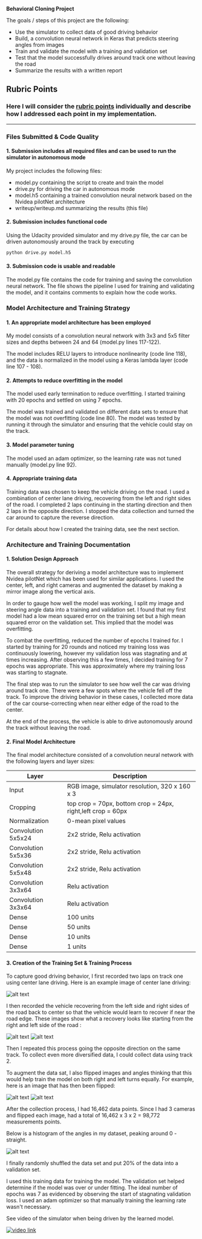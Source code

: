 **Behavioral Cloning Project**

The goals / steps of this project are the following:
* Use the simulator to collect data of good driving behavior
* Build, a convolution neural network in Keras that predicts steering angles from images
* Train and validate the model with a training and validation set
* Test that the model successfully drives around track one without leaving the road
* Summarize the results with a written report

## Rubric Points

### Here I will consider the [rubric points](https://review.udacity.com/#!/rubrics/432/view) individually and describe how I addressed each point in my implementation.

---

### Files Submitted & Code Quality

#### 1. Submission includes all required files and can be used to run the simulator in autonomous mode

My project includes the following files:

* model.py containing the script to create and train the model
* drive.py for driving the car in autonomous mode
* model.h5 containing a trained convolution neural network based on the Nvidea pilotNet architecture
* writeup/writeup.md summarizing the results (this file)

#### 2. Submission includes functional code

Using the Udacity provided simulator and my drive.py file, the car can be driven autonomously around the track by executing 
```sh
python drive.py model.h5
```

#### 3. Submission code is usable and readable

The model.py file contains the code for training and saving the convolution neural network. The file shows the pipeline I used for training and validating the model, and it contains comments to explain how the code works.

### Model Architecture and Training Strategy

#### 1. An appropriate model architecture has been employed

My model consists of a convolution neural network with 3x3 and 5x5 filter sizes and depths between 24 and 64 (model.py lines 117-122).

The model includes RELU layers to introduce nonlinearity (code line 118), and the data is normalized in the model using a Keras lambda layer (code line 107 - 108).

#### 2. Attempts to reduce overfitting in the model

The model used early termination to reduce overfitting. I started training with 20 epochs and settled on using 7 epochs.

The model was trained and validated on different data sets to ensure that the model was not overfitting (code line 80). The model was tested by running it through the simulator and ensuring that the vehicle could stay on the track.

#### 3. Model parameter tuning

The model used an adam optimizer, so the learning rate was not tuned manually (model.py line 92).

#### 4. Appropriate training data

Training data was chosen to keep the vehicle driving on the road. I used a combination of center lane driving, recovering from the left and right sides of the road. I completed 2 laps continuing in the starting direction and then 2 laps in the opposite direction. I stopped the data collection and turned the car around to capture the reverse direction.

For details about how I created the training data, see the next section.

### Architecture and Training Documentation

#### 1. Solution Design Approach

The overall strategy for deriving a model architecture was to implement Nvidea pilotNet which has been used for similar applications. I used the center, left, and right cameras and augmented the dataset by making a mirror image along the vertical axis.

In order to gauge how well the model was working, I split my image and steering angle data into a training and validation set. I found that my first model had a low mean squared error on the training set but a high mean squared error on the validation set. This implied that the model was overfitting.

To combat the overfitting, reduced the number of epochs I trained for. I started by training for 20 rounds and noticed my training loss was continuously lowering, however my validation loss was stagnating and at times increasing. After observing this a few times, I decided training for 7 epochs was appropriate. This was approximately where my training loss was starting to stagnate.

The final step was to run the simulator to see how well the car was driving around track one. There were a few spots where the vehicle fell off the track. To improve the driving behavior in these cases, I collected more data of the car course-correcting when near either edge of the road to the center.

At the end of the process, the vehicle is able to drive autonomously around the track without leaving the road.

#### 2. Final Model Architecture

The final model architecture consisted of a convolution neural network with the following layers and layer sizes:

Layer | Description
--- | ---
Input | RGB image, simulator resolution, 320 x 160 x 3
Cropping | top crop = 70px, bottom crop = 24px, right,left crop = 60px
Normalization | 0-mean pixel values
Convolution 5x5x24 | 2x2 stride, Relu activation
Convolution 5x5x36 | 2x2 stride, Relu activation
Convolution 5x5x48 | 2x2 stride, Relu activation
Convolution 3x3x64 | Relu activation
Convolution 3x3x64 | Relu activation
Dense | 100 units
Dense | 50 units
Dense | 10 units
Dense | 1 units

#### 3. Creation of the Training Set & Training Process

To capture good driving behavior, I first recorded two laps on track one using center lane driving. Here is an example image of center lane driving:

![alt text](center.JPG)

I then recorded the vehicle recovering from the left side and right sides of the road back to center so that the vehicle would learn to recover if near the road edge. These images show what a recovery looks like starting from the right and left side of the road :

![alt text](recover_left.JPG)
![alt text](recover_right.JPG)

Then I repeated this process going the opposite direction on the same track. To collect even more diversified data, I could collect data using track 2.

To augment the data sat, I also flipped images and angles thinking that this would help train the model on both right and left turns equally. For example, here is an image that has then been flipped:

![alt text](recover_right.JPG)
![alt text](recover_right_reversed.JPG)

After the collection process, I had 16,462 data points. Since I had 3 cameras and flipped each image, had a total of 16,462 x 3 x 2 = 98,772 measurements points.

Below is a histogram of the angles in my dataset, peaking around 0 - straight.

![alt text](training_angle_histogram.JPG)

I finally randomly shuffled the data set and put 20% of the data into a validation set.

I used this training data for training the model. The validation set helped determine if the model was over or under fitting. The ideal number of epochs was 7 as evidenced by observing the start of stagnating validation loss. I used an adam optimizer so that manually training the learning rate wasn't necessary.

See video of the simulator when being driven by the learned model.

[![video link](center_play.JPG)](../video.mp4)
